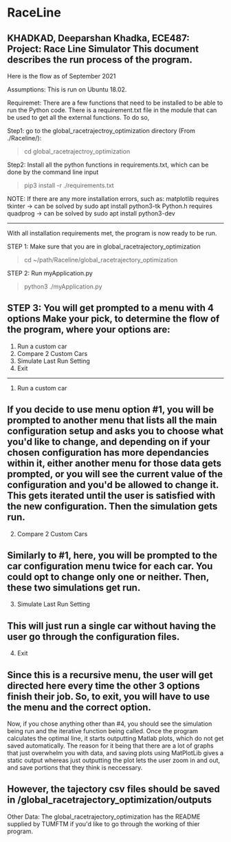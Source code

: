 # RaceLine
KHADKAD, Deeparshan Khadka, ECE487: Project: Race Line Simulator
This document describes the run process of the program.
-------------

Here is the flow as of September 2021

Assumptions:
This is run on Ubuntu 18.02.

Requiremet:
There are a few functions that need to be installed to be able to run the Python code. There is a requirement.txt file in the module that can be used to get all the external functions. To do so,

Step1: go to the global_racetrajectroy_optimization directory (From ./Raceline/):
> cd global_racetrajectroy_optimization

Step2: Install all the python functions in requirements.txt, which can be done by the command line input
> pip3 install -r ./requirements.txt

NOTE: If there are any more installation errors, such as:
matplotlib requires tkinter -> can be solved by sudo apt install python3-tk
Python.h requires quadprog -> can be solved by sudo apt install python3-dev

------

With all installation requirements met, the program is now ready to be run.

STEP 1: Make sure that you are in global_racetrajectory_optimization
> cd ~/path/Raceline/global_racetrajectory_optimization

STEP 2: Run myApplication.py
> python3 ./myApplication.py

STEP 3: You will get prompted to a menu with 4 options
Make your pick, to determine the flow of the program, where your options are:
------------
1. Run a custom car
2. Compare 2 Custom Cars
3. Simulate Last Run Setting 
4. Exit
------------
1. Run a custom car

If you decide to use menu option #1, you will be prompted to another menu that lists all the main configuration setup and asks you to choose what you'd like to change, and depending on if your chosen configuration has more dependancies within it, either another menu for those data gets prompted, or you will see the current value of the configuration and you'd be allowed to change it. This gets iterated until the user is satisfied with the new configuration. Then the simulation gets run.
------------
2. Compare 2 Custom Cars

Similarly to #1, here, you will be prompted to the car configuration menu twice for each car. You could opt to change only one or neither. Then, these two simulations get run.
------------
3. Simulate Last Run Setting

This will just run a single car without having the user go through the configuration files.
------------
4. Exit

Since this is a recursive menu, the user will get directed here every time the other 3 options finish their job. So, to exit, you will have to use the menu and the correct option.
-------------
Now, if you chose anything other than #4, you should see the simulation being run and the iterative function being called. Once the program calculates the optimal line, it starts outputting Matlab plots, which do not get saved automatically. The reason for it being that there are a lot of graphs that just overwhelm you with data, and saving plots using MatPlotLib gives a static output whereas just outputting the plot lets the user zoom in and out, and save portions that they think is neccessary.

However, the tajectory csv files should be saved in /global_racetrajectory_optimization/outputs
-------------
Other Data:
The global_racetrajectory_optimization has the README supplied by TUMFTM if you'd like to go through the working of thier program.
